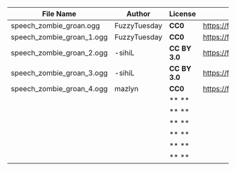 | File Name        | Author   | License   | Link                            |
|------------------|----------|-----------|---------------------------------|
| speech_zombie_groan.ogg | FuzzyTuesday | **CC0** | https://freesound.org/people/FuzzyTuesday/sounds/730386/ |
| speech_zombie_groan_1.ogg | FuzzyTuesday | **CC0** | https://freesound.org/people/FuzzyTuesday/sounds/730386/ |
| speech_zombie_groan_2.ogg | -sihiL | **CC BY 3.0** | https://freesound.org/people/-sihiL/sounds/213848/ |
| speech_zombie_groan_3.ogg | -sihiL | **CC BY 3.0** | https://freesound.org/people/-sihiL/sounds/213848/ |
| speech_zombie_groan_4.ogg | mazlyn | **CC0** | https://freesound.org/people/mazlyn/sounds/338267/ |
|  |  | ** ** |  |
|  |  | ** ** |  |
|  |  | ** ** |  |
|  |  | ** ** |  |
|  |  | ** ** |  |
|  |  | ** ** |  |